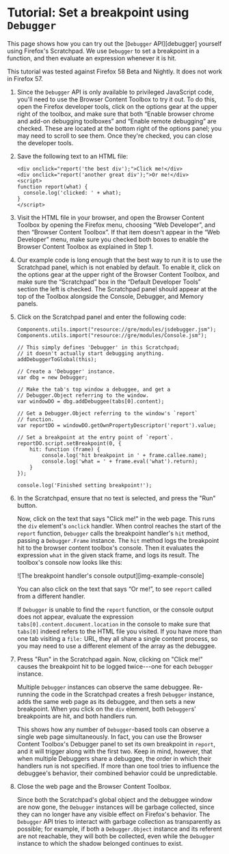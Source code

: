 Tutorial: Set a breakpoint using `Debugger`
===========================================

This page shows how you can try out the [`Debugger` API][debugger] yourself
using Firefox's Scratchpad. We use `Debugger` to set a breakpoint in a function,
and then evaluate an expression whenever it is hit.

This tutorial was tested against Firefox 58 Beta and Nightly. It does not work in Firefox 57.

1)  Since the `Debugger` API is only available to privileged JavaScript code,
    you'll need to use the Browser Content Toolbox to try it out. To do this,
    open the Firefox developer tools, click on the options gear at the upper
    right of the toolbox, and make sure that both “Enable browser chrome and
    add-on debugging toolboxes” and “Enable remote debugging” are checked. These
    are located at the bottom right of the options panel; you may need to scroll
    to see them. Once they're checked, you can close the developer tools.


1)  Save the following text to an HTML file:

    ```language-html
    <div onclick="report('the best div');">Click me!</div>
    <div onclick="report('another great div');">Or me!</div>
    <script>
    function report(what) {
      console.log('clicked: ' + what);
    }
    </script>
    ```

1)  Visit the HTML file in your browser, and open the Browser Content Toolbox by
    opening the Firefox menu, choosing “Web Developer”, and then “Browser
    Content Toolbox”. If that item doesn't appear in the “Web Developer” menu,
    make sure you checked both boxes to enable the Browser Content Toolbox as
    explained in Step 1.

1)  Our example code is long enough that the best way to run it is to use the
    Scratchpad panel, which is not enabled by default. To enable it, click on
    the options gear at the upper right of the Browser Content Toolbox, and make
    sure the “Scratchpad” box in the “Default Developer Tools” section the left
    is checked. The Scratchpad panel should appear at the top of the Toolbox
    alongside the Console, Debugger, and Memory panels.

1)  Click on the Scratchpad panel and enter the following code:

    ```language-js
    Components.utils.import("resource://gre/modules/jsdebugger.jsm");
    Components.utils.import("resource://gre/modules/Console.jsm");

    // This simply defines 'Debugger' in this Scratchpad;
    // it doesn't actually start debugging anything.
    addDebuggerToGlobal(this);

    // Create a 'Debugger' instance.
    var dbg = new Debugger;

    // Make the tab's top window a debuggee, and get a
    // Debugger.Object referring to the window.
    var windowDO = dbg.addDebuggee(tabs[0].content);

    // Get a Debugger.Object referring to the window's `report`
    // function.
    var reportDO = windowDO.getOwnPropertyDescriptor('report').value;

    // Set a breakpoint at the entry point of `report`.
    reportDO.script.setBreakpoint(0, {
        hit: function (frame) {
            console.log('hit breakpoint in ' + frame.callee.name);
            console.log('what = ' + frame.eval('what').return);
        }
    });

    console.log('Finished setting breakpoint!');
    ```

1)  In the Scratchpad, ensure that no text is selected, and press the "Run"
    button.

    Now, click on the text that says "Click me!" in the web page.
    This runs the `div` element's `onclick` handler.
    When control reaches the start of the `report` function,
    `Debugger` calls the breakpoint handler's `hit` method,
    passing a `Debugger.Frame` instance.
    The `hit` method logs the breakpoint hit to the browser content toolbox's console.
    Then it evaluates the expression `what` in the given stack frame, and logs its result.
    The toolbox's console now looks like this:

    ![The breakpoint handler's console output][img-example-console]
    <!-- HTML comment prevents caption, which MDN styles poorly  -->

    You can also click on the text that says “Or me!”, to see `report` called from a
    different handler.

    If `Debugger` is unable to find the `report` function, or the console output
    does not appear, evaluate the expression `tabs[0].content.document.location`
    in the console to make sure that `tabs[0]` indeed refers to the HTML file you
    visited. If you have more than one tab visiting a `file:` URL, they all share
    a single content process, so you may need to use a different element of the
    array as the debuggee.

1) Press "Run" in the Scratchpad again. Now, clicking on "Click me!" causes the
    breakpoint hit to be logged twice---one for each `Debugger` instance.

    Multiple `Debugger` instances can observe the same debuggee. Re-running the code
    in the Scratchpad creates a fresh `Debugger` instance, adds the same web page as
    its debuggee, and then sets a new breakpoint. When you click on the `div`
    element, both `Debugger`s' breakpoints are hit, and both handlers run.

    This shows how any number of `Debugger`-based tools can observe a single web
    page simultaneously. In fact, you can use the Browser Content Toolbox's Debugger
    panel to set its own breakpoint in `report`, and it will trigger along with the
    first two. Keep in mind, however, that when multiple Debuggers share a debuggee,
    the order in which their handlers run is not specified. If more than one tool
    tries to influence the debuggee's behavior, their combined behavior could be
    unpredictable.

1)  Close the web page and the Browser Content Toolbox.

    Since both the Scratchpad's global object and the debuggee window are
    now gone, the `Debugger` instances will be garbage collected, since
    they can no longer have any visible effect on Firefox's behavior. The
    `Debugger` API tries to interact with garbage collection as
    transparently as possible; for example, if both a `Debugger.Object`
    instance and its referent are not reachable, they will both be
    collected, even while the `Debugger` instance to which the shadow
    belonged continues to exist.
